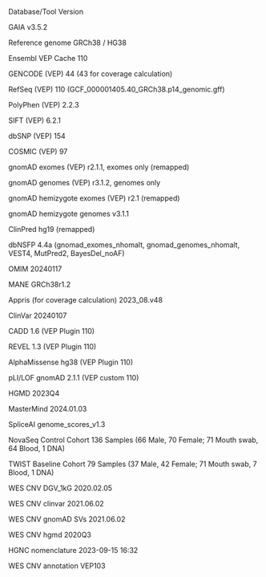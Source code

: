 Database/Tool	Version

GAIA	v3.5.2

Reference genome	GRCh38 / HG38

Ensembl VEP Cache	110

GENCODE (VEP)	44 (43 for coverage calculation)

RefSeq (VEP)	110 (GCF_000001405.40_GRCh38.p14_genomic.gff)

PolyPhen (VEP)	2.2.3

SIFT (VEP)	6.2.1

dbSNP (VEP)	154

COSMIC (VEP)	97

gnomAD exomes (VEP)	r2.1.1, exomes only (remapped)

gnomAD genomes (VEP)	r3.1.2, genomes only

gnomAD hemizygote exomes (VEP)	r2.1 (remapped)

gnomAD hemizygote genomes	v3.1.1

ClinPred	hg19 (remapped)

dbNSFP	4.4a (gnomad_exomes_nhomalt, gnomad_genomes_nhomalt, VEST4, MutPred2, BayesDel_noAF)

OMIM	20240117

MANE	GRCh38r1.2

Appris (for coverage calculation)	2023_08.v48

ClinVar	20240107

CADD	1.6 (VEP Plugin 110)

REVEL	1.3 (VEP Plugin 110)

AlphaMissense	hg38 (VEP Plugin 110)

pLI/LOF	gnomAD 2.1.1 (VEP custom 110)

HGMD	2023Q4

MasterMind	2024.01.03

SpliceAI	genome_scores_v1.3

NovaSeq Control Cohort	136 Samples (66 Male, 70 Female; 71 Mouth swab, 64 Blood, 1 DNA)

TWIST Baseline Cohort	79 Samples (37 Male, 42 Female; 71 Mouth swab, 7 Blood, 1 DNA)

WES CNV DGV_1kG	2020.02.05

WES CNV clinvar	2021.06.02

WES CNV gnomAD SVs	2021.06.02

WES CNV hgmd	2020Q3

HGNC nomenclature	2023-09-15 16:32

WES CNV annotation	VEP103

